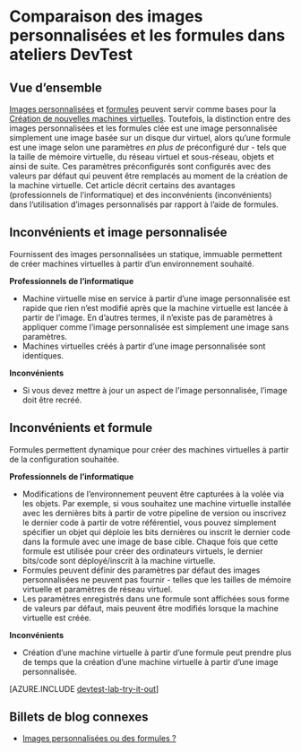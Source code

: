 <properties
    pageTitle="Comparaison des images personnalisées et les formules dans ateliers DevTest | Microsoft Azure"
    description="Découvrez les différences entre des images personnalisées et les formules comme base la machine virtuelle afin que vous puissiez décider de celui qui correspond le mieux à votre environnement."
    services="devtest-lab,virtual-machines"
    documentationCenter="na"
    authors="tomarcher"
    manager="douge"
    editor=""/>

<tags
    ms.service="devtest-lab"
    ms.workload="na"
    ms.tgt_pltfrm="na"
    ms.devlang="na"
    ms.topic="article"
    ms.date="08/25/2016"
    ms.author="tarcher"/>

# <a name="comparing-custom-images-and-formulas-in-devtest-labs"></a>Comparaison des images personnalisées et les formules dans ateliers DevTest

## <a name="overview"></a>Vue d’ensemble
[Images personnalisées](./devtest-lab-create-template.md) et [formules](./devtest-lab-manage-formulas.md) peuvent servir comme bases pour la [Création de nouvelles machines virtuelles](./devtest-lab-add-vm-with-artifacts.md). Toutefois, la distinction entre des images personnalisées et les formules clée est une image personnalisée simplement une image basée sur un disque dur virtuel, alors qu’une formule est une image selon une paramètres *en plus de* préconfiguré dur - tels que la taille de mémoire virtuelle, du réseau virtuel et sous-réseau, objets et ainsi de suite. Ces paramètres préconfigurés sont configurés avec des valeurs par défaut qui peuvent être remplacés au moment de la création de la machine virtuelle. Cet article décrit certains des avantages (professionnels de l’informatique) et des inconvénients (inconvénients) dans l’utilisation d’images personnalisés par rapport à l’aide de formules.
 
## <a name="custom-image-pros-and-cons"></a>Inconvénients et image personnalisée
Fournissent des images personnalisées un statique, immuable permettent de créer machines virtuelles à partir d’un environnement souhaité. 

**Professionnels de l’informatique**
- Machine virtuelle mise en service à partir d’une image personnalisée est rapide que rien n’est modifié après que la machine virtuelle est lancée à partir de l’image. En d’autres termes, il n’existe pas de paramètres à appliquer comme l’image personnalisée est simplement une image sans paramètres. 
- Machines virtuelles créés à partir d’une image personnalisée sont identiques.

**Inconvénients**
- Si vous devez mettre à jour un aspect de l’image personnalisée, l’image doit être recréé.  

## <a name="formula-pros-and-cons"></a>Inconvénients et formule
Formules permettent dynamique pour créer des machines virtuelles à partir de la configuration souhaitée.

**Professionnels de l’informatique**
- Modifications de l’environnement peuvent être capturées à la volée via les objets. Par exemple, si vous souhaitez une machine virtuelle installée avec les dernières bits à partir de votre pipeline de version ou inscrivez le dernier code à partir de votre référentiel, vous pouvez simplement spécifier un objet qui déploie les bits dernières ou inscrit le dernier code dans la formule avec une image de base cible. Chaque fois que cette formule est utilisée pour créer des ordinateurs virtuels, le dernier bits/code sont déployé/inscrit à la machine virtuelle. 
- Formules peuvent définir des paramètres par défaut des images personnalisées ne peuvent pas fournir - telles que les tailles de mémoire virtuelle et paramètres de réseau virtuel. 
- Les paramètres enregistrés dans une formule sont affichées sous forme de valeurs par défaut, mais peuvent être modifiés lorsque la machine virtuelle est créée. 

**Inconvénients**
- Création d’une machine virtuelle à partir d’une formule peut prendre plus de temps que la création d’une machine virtuelle à partir d’une image personnalisée.

[AZURE.INCLUDE [devtest-lab-try-it-out](../../includes/devtest-lab-try-it-out.md)]

## <a name="related-blog-posts"></a>Billets de blog connexes

- [Images personnalisées ou des formules ?](https://blogs.msdn.microsoft.com/devtestlab/2016/04/06/custom-images-or-formulas/)


